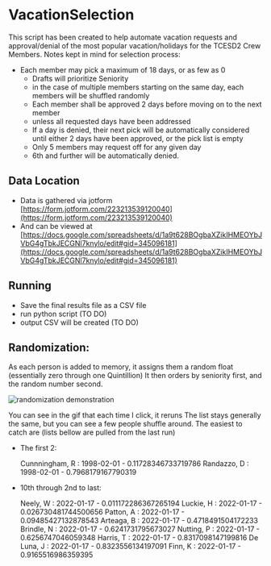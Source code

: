 # VacationSelection

This script has been created to help automate vacation requests and approval/denial of the most popular vacation/holidays for the TCESD2 Crew Members.
Notes kept in mind for selection process:

- Each member may pick a maximum of 18 days, or as few as 0
  - Drafts will prioritize Seniority
  - in the case of multiple members starting on the same day, each members will be shuffled randomly
  - Each member shall be approved 2 days before moving on to the next member
  - unless all requested days have been addressed
  - If a day is denied, their next pick will be automatically considered until either 2 days have been approved, or the pick list is empty
  - Only 5 members may request off for any given day
  - 6th and further will be automatically denied.

## Data Location

- Data is gathered via jotform [https://form.jotform.com/223213539120040](https://form.jotform.com/223213539120040)
- And can be viewed at [https://docs.google.com/spreadsheets/d/1a9t628BOgbaXZikIHMEOYbJVbG4gTbkJECGNl7knylo/edit#gid=345096181](https://docs.google.com/spreadsheets/d/1a9t628BOgbaXZikIHMEOYbJVbG4gTbkJECGNl7knylo/edit#gid=345096181)

## Running

- Save the final results file as a CSV file
- run python script (TO DO)
- output CSV will be created (TO DO)

## Randomization:

As each person is added to memory, it assigns them a random float (essentially zero through one Quintillion)
It then orders by seniority first, and the random number second.

![randomization demonstration](https://github.com/[username]/[reponame]/blob/[branch]/image.jpg?raw=true)

You can see in the gif that each time I click, it reruns
The list stays generally the same, but you can see a few people shuffle around. The easiest to catch are
(lists bellow are pulled from the last run)

- The first 2:

  Cunnningham, R : 1998-02-01 - 0.11728346733719786
  Randazzo, D : 1998-02-01 - 0.7968179167790319

- 10th through 2nd to last:

  Neely, W : 2022-01-17 - 0.011172286367265194
  Luckie, H : 2022-01-17 - 0.026730481744500656
  Patton, A : 2022-01-17 - 0.09485427132878543
  Arteaga, B : 2022-01-17 - 0.4718491504172233
  Brindle, N : 2022-01-17 - 0.6241731795673027
  Nutting, P : 2022-01-17 - 0.6256747046059348
  Harris, T : 2022-01-17 - 0.8317098147199816
  De Luna, J : 2022-01-17 - 0.8323556134197091
  Finn, K : 2022-01-17 - 0.9165516986359395
